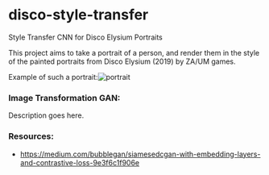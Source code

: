 # disco-style-transfer
Style Transfer CNN for Disco Elysium Portraits

This project aims to take a portrait of a person, and render them in the style of the painted portraits from Disco Elysium (2019) by ZA/UM games. 

Example of such a portrait:![portrait](https://user-images.githubusercontent.com/18273262/192879891-2916e7ec-dd87-4377-9875-f24ee9f907a4.png)


### Image Transformation GAN:
  Description goes here.
  
 ### Resources:
  - https://medium.com/bubblegan/siamesedcgan-with-embedding-layers-and-contrastive-loss-9e3f6c1f906e
